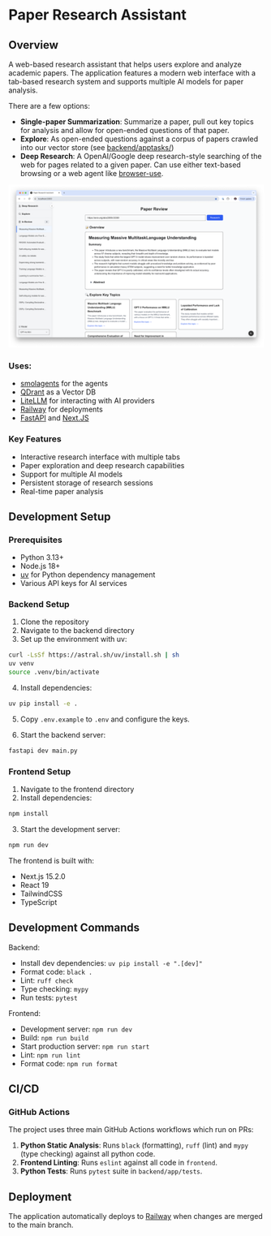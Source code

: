 # Paper Research Assistant

## Overview

A web-based research assistant that helps users explore and analyze academic papers. The application features a modern web interface with a tab-based research system and supports multiple AI models for paper analysis.

There are a few options:

- **Single-paper Summarization**: Summarize a paper, pull out key topics for analysis and allow for open-ended questions of that paper.
- **Explore**: As open-ended questions against a corpus of papers crawled into our vector store (see [backend/apptasks/](backend/app/tasks))
- **Deep Research**: A OpenAI/Google deep research-style searching of the web for pages related to a given paper. Can use either text-based browsing or a web agent like [browser-use](https://github.com/browser-use/browser-use).

![home](images/home.png)

### Uses:

- [smolagents](https://github.com/huggingface/smolagents) for the agents
- [QDrant](https://qdrant.tech/) as a Vector DB
- [LiteLLM](https://www.litellm.ai/) for interacting with AI providers
- [Railway](https://railway.com/) for deployments
- [FastAPI](https://fastapi.tiangolo.com/) and [Next.JS](https://nextjs.org/)

### Key Features

- Interactive research interface with multiple tabs
- Paper exploration and deep research capabilities
- Support for multiple AI models
- Persistent storage of research sessions
- Real-time paper analysis

## Development Setup

### Prerequisites

- Python 3.13+
- Node.js 18+
- [uv](https://github.com/astral/uv) for Python dependency management
- Various API keys for AI services

### Backend Setup

1. Clone the repository
2. Navigate to the backend directory
3. Set up the environment with uv:

```bash
curl -LsSf https://astral.sh/uv/install.sh | sh
uv venv
source .venv/bin/activate
```

4. Install dependencies:

```bash
uv pip install -e .
```

5. Copy `.env.example` to `.env` and configure the keys.

6. Start the backend server:

```bash
fastapi dev main.py
```

### Frontend Setup

1. Navigate to the frontend directory
2. Install dependencies:

```bash
npm install
```

3. Start the development server:

```bash
npm run dev
```

The frontend is built with:

- Next.js 15.2.0
- React 19
- TailwindCSS
- TypeScript

## Development Commands

Backend:

- Install dev dependencies: `uv pip install -e ".[dev]"`
- Format code: `black .`
- Lint: `ruff check`
- Type checking: `mypy`
- Run tests: `pytest`

Frontend:

- Development server: `npm run dev`
- Build: `npm run build`
- Start production server: `npm run start`
- Lint: `npm run lint`
- Format code: `npm run format`

## CI/CD

### GitHub Actions

The project uses three main GitHub Actions workflows which run on PRs:

1. **Python Static Analysis**: Runs `black` (formatting), `ruff` (lint) and `mypy` (type checking) against all python code.
2. **Frontend Linting**: Runs `eslint` against all code in `frontend`.
3. **Python Tests**: Runs `pytest` suite in `backend/app/tests`.

## Deployment

The application automatically deploys to [Railway](https://railway.com) when changes are merged to the main branch.
